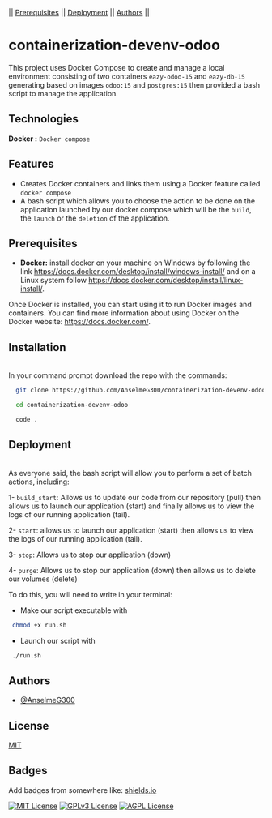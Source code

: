 

|| [Prerequisites](#prerequisites) ||
[Deployment](#deployment) ||
[Authors](#authors) ||

# containerization-devenv-odoo

This project uses Docker Compose to create and manage a local environment consisting of two containers `eazy-odoo-15` and `eazy-db-15` generating based on images `odoo:15` and `postgres:15` then provided a bash script to manage the application.
## Technologies

**Docker :** `Docker compose`


## Features


- Creates Docker containers and links them using a Docker feature called `docker compose`
- A bash script which allows you to choose the action to be done on the application launched by our docker compose which will be the `build`, the `launch` or the `deletion` of the application.
## Prerequisites

- **Docker:** install docker on your machine on Windows by following the link https://docs.docker.com/desktop/install/windows-install/ and on a Linux system follow https://docs.docker.com/desktop/install/linux-install/.

Once Docker is installed, you can start using it to run Docker images and containers. You can find more information about using Docker on the Docker website: https://docs.docker.com/.


## Installation


\
In your command prompt download the repo with the commands:
```bash
  git clone https://github.com/AnselmeG300/containerization-devenv-odoo.git

  cd containerization-devenv-odoo

  code . 
```

    
## Deployment

\
As everyone said, the bash script will allow you to perform a set of batch actions, including:

1- `build_start`: Allows us to update our code from our repository (pull) then allows us to launch our application (start) and finally allows us to view the logs of our running application (tail).

2- `start`: allows us to launch our application (start) then allows us to view the logs of our running application (tail).

3- `stop`: Allows us to stop our application (down)

4- `purge`: Allows us to stop our application (down) then allows us to delete our volumes (delete)

To do this, you will need to write in your terminal:

- Make our script executable with
```bash
 chmod +x run.sh
```
- Launch our script with
```bash
 ./run.sh
```
## Authors

- [@AnselmeG300](https://github.com/AnselmeG300/terraform-cloud.git)


## License

[MIT](https://choosealicense.com/licenses/mit/)


## Badges

Add badges from somewhere like: [shields.io](https://shields.io/)

[![MIT License](https://img.shields.io/badge/License-MIT-green.svg)](https://choosealicense.com/licenses/mit/)
[![GPLv3 License](https://img.shields.io/badge/License-GPL%20v3-yellow.svg)](https://opensource.org/licenses/)
[![AGPL License](https://img.shields.io/badge/license-AGPL-blue.svg)](http://www.gnu.org/licenses/agpl-3.0)

